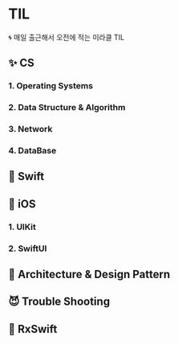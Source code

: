 # TIL
🌀 매일 출근해서 오전에 적는 미라클 TIL


## ✨ CS

### 1. Operating Systems
### 2. Data Structure & Algorithm
### 3. Network
### 4. DataBase


## 👀 Swift

## 🌴 iOS

### 1. UIKit
### 2. SwiftUI

## 🍰 Architecture & Design Pattern

## 😈 Trouble Shooting

## 🐢 RxSwift 

